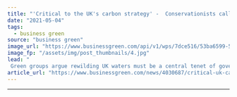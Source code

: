 ```yaml
---
title: "'Critical to the UK's carbon strategy' -  Conservationists call for national 'blue carbon' strategy"
date: "2021-05-04"
tags: 
  - business green
source: "business green"
image_url: "https://www.businessgreen.com/api/v1/wps/7dce516/53ba6599-5409-4bfc-8a98-9dd091b3fdbb/8/MCS-Mark-Kirkland-Thongweed-185x114.jpg"
image_fp: "/assets/img/post_thumbnails/4.jpg"
lead: "
 Green groups argue rewilding UK waters must be a central tenet of government’s net zero plans ..."
article_url: "https://www.businessgreen.com/news/4030687/critical-uk-carbon-strategy-conservationists-national-blue-carbon-strategy"
---
```


---

